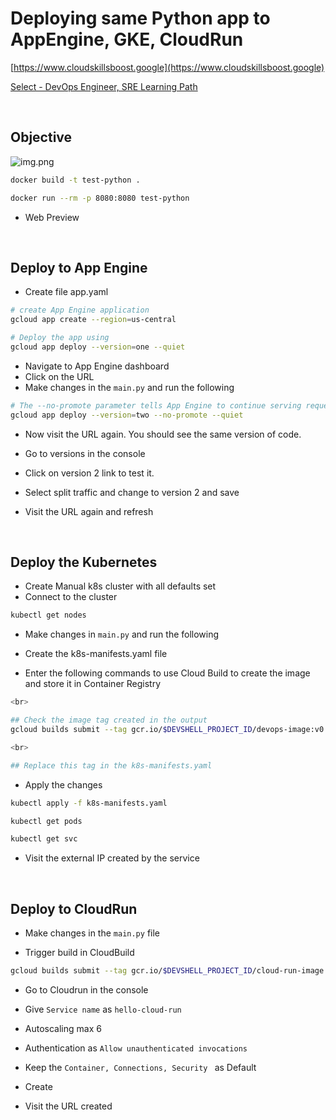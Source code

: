 # Deploying same Python app to AppEngine, GKE, CloudRun

[https://www.cloudskillsboost.google](https://www.cloudskillsboost.google)

[Select - DevOps Engineer, SRE Learning Path](https://www.cloudskillsboost.google/paths)

<br>

## Objective

![img.png](.images/arch-objective.png)

```bash
docker build -t test-python .

docker run --rm -p 8080:8080 test-python
```

- Web Preview

<br>

## Deploy to App Engine

- Create file app.yaml

```bash
# create App Engine application 
gcloud app create --region=us-central

# Deploy the app using
gcloud app deploy --version=one --quiet
```

- Navigate to App Engine dashboard
- Click on the URL
- Make changes in the `main.py` and run the following

```bash
# The --no-promote parameter tells App Engine to continue serving requests with the old version
gcloud app deploy --version=two --no-promote --quiet
```

- Now visit the URL again. You should see the same version of code.
- Go to versions in the console 
- Click on version 2 link to test it.

- Select split traffic and change to version 2 and save
- Visit the URL again and refresh

<br>

## Deploy the Kubernetes

- Create Manual k8s cluster with all defaults set
- Connect to the cluster

```bash
kubectl get nodes
```

- Make changes in `main.py` and run the following

- Create the k8s-manifests.yaml file

- Enter the following commands to use Cloud Build to create the image and store it in Container Registry
```bash
<br>

## Check the image tag created in the output
gcloud builds submit --tag gcr.io/$DEVSHELL_PROJECT_ID/devops-image:v0.2 .

<br>

## Replace this tag in the k8s-manifests.yaml
```

- Apply the changes

```bash
kubectl apply -f k8s-manifests.yaml

kubectl get pods

kubectl get svc
```

- Visit the external IP created by the service

<br>

## Deploy to CloudRun

- Make changes in the `main.py` file

- Trigger build in CloudBuild

```bash
gcloud builds submit --tag gcr.io/$DEVSHELL_PROJECT_ID/cloud-run-image:v0.1 .
```

- Go to Cloudrun in the console

- Give `Service name` as `hello-cloud-run` 
- Autoscaling max 6
- Authentication as `Allow unauthenticated invocations`
- Keep the `Container, Connections, Security ` as Default
- Create
- Visit the URL created




